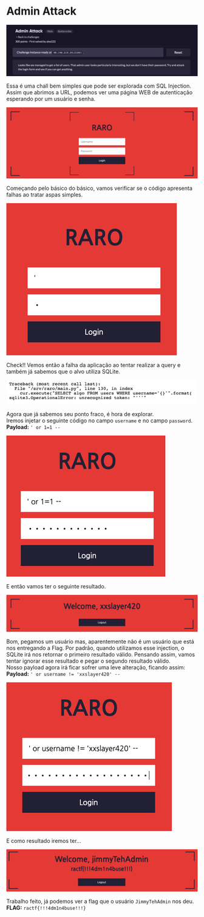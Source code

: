 # Admin Attack

![Banner Chall](images/banner-chall.png)

Essa é uma chall bem simples que pode ser explorada com SQL Injection.  
Assim que abrimos a URL, podemos ver uma página WEB de autenticação esperando por um usuário e senha.  


![Login](images/login.png)

Começando pelo básico do básico, vamos verificar se o código apresenta falhas ao tratar aspas simples.

![Injection Quote](images/injection-quote.png)

Check!! Vemos então a falha da aplicação ao tentar realizar a query e também já sabemos que o alvo utiliza SQLite.

![Flaw SQL Injection](images/flaw-sqli.png)

Agora que já sabemos seu ponto fraco, é hora de explorar.    
Iremos injetar o seguinte código no campo `username` e no campo `password`.  
**Payload:** `' or 1=1 -- `

![First Injection](images/first-injection.png)

E então vamos ter o seguinte resultado.


![Welcome xxslayer420](images/welcome-xxslayer420.png)

Bom, pegamos um usuário mas, aparentemente não é um usuário que está nos entregando a Flag. Por padrão, quando utilizamos esse injection, o SQLite irá nos retornar o primeiro resultado válido. Pensando assim, vamos tentar ignorar esse resultado e pegar o segundo resultado válido.    
Nosso payload agora irá ficar sofrer uma leve alteração, ficando assim:  
**Payload:** `' or username != 'xxslayer420' -- `

![Final Exploit Login](images/final-exploit-login.png)

E como resultado iremos ter...

![Flag](images/flag.png)

Trabalho feito, já podemos ver a flag que o usuário `JimmyTehAdmin` nos deu.  
**FLAG:** `ractf{!!!4dm1n4buse!!!}`